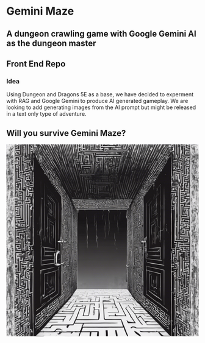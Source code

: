 # Gemini Maze
## A dungeon crawling game with Google Gemini AI as the dungeon master
## Front End Repo

### Idea
Using Dungeon and Dragons 5E as a base, we have decided to experment with RAG and Google Gemini to produce AI generated gameplay. We are looking to add generating images from the AI prompt but might be released in a text only type of adventure. 

## Will you survive Gemini Maze?

![Maze Idea](./public/maze_idea.png)
